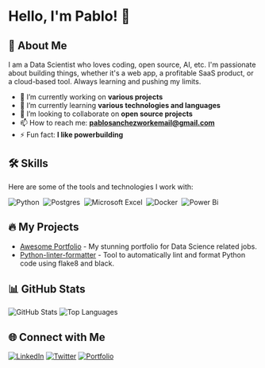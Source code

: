 # Hello, I'm Pablo! 👋

## 🚀 About Me
I am a Data Scientist who loves coding, open source, AI, etc. I'm passionate about building things, whether it's a web app, a profitable SaaS product, or a cloud-based tool. Always learning and pushing my limits.

- 🔭 I’m currently working on **various projects**
- 🌱 I’m currently learning **various technologies and languages**
- 👯 I’m looking to collaborate on **open source projects**
- 📫 How to reach me: **pablosanchezworkemail@gmail.com**
- ⚡ Fun fact: **I like powerbuilding**

## 🛠️ Skills
Here are some of the tools and technologies I work with:

![Python](https://img.shields.io/badge/python-3670A0?style=for-the-badge&logo=python&logoColor=ffdd54)&nbsp;
![Postgres](https://img.shields.io/badge/postgres-%23316192.svg?style=for-the-badge&logo=postgresql&logoColor=white)&nbsp;
![Microsoft Excel](https://img.shields.io/badge/Microsoft_Excel-217346?style=for-the-badge&logo=microsoft-excel&logoColor=white)&nbsp;
![Docker](https://img.shields.io/badge/docker-%230db7ed.svg?style=for-the-badge&logo=docker&logoColor=white)&nbsp;
![Power Bi](https://img.shields.io/badge/power_bi-F2C811?style=for-the-badge&logo=powerbi&logoColor=black)

## 🔥 My Projects
- [Awesome Portfolio](https://paulitos.github.io/DataSciencePortfolio_paulos/) - My stunning portfolio for Data Science related jobs.
- [Python-linter-formatter](https://github.com/Paulitos/python-linter-formatter) - Tool to automatically lint and format Python code using flake8 and black.

## 📊 GitHub Stats
![GitHub Stats](https://github-readme-stats.vercel.app/api?username=Paulitos&show_icons=true&theme=radical)
![Top Languages](https://github-readme-stats.vercel.app/api/top-langs/?username=Paulitos&layout=compact&theme=radical)

## 🌐 Connect with Me
[![LinkedIn](https://img.shields.io/badge/-LinkedIn-0A66C2?style=flat&logo=LinkedIn&logoColor=white)](https://www.linkedin.com/in/paulitos)
[![Twitter](https://img.shields.io/badge/-Twitter-1DA1F2?style=flat&logo=Twitter&logoColor=white)](https://twitter.com/Pa_u_los)
[![Portfolio](https://img.shields.io/badge/Portfolio-000?style=flat&logo=ko-fi&logoColor=white)](https://paulitos.github.io/DataSciencePortfolio_paulos/)
